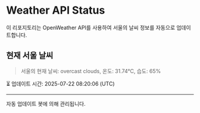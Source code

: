 
# Weather API Status

이 리포지토리는 OpenWeather API를 사용하여 서울의 날씨 정보를 자동으로 업데이트합니다.

## 현재 서울 날씨
> 서울의 현재 날씨: overcast clouds, 온도: 31.74°C, 습도: 65%

⏳ 업데이트 시간: 2025-07-22 08:20:06 (UTC)

---
자동 업데이트 봇에 의해 관리됩니다.
